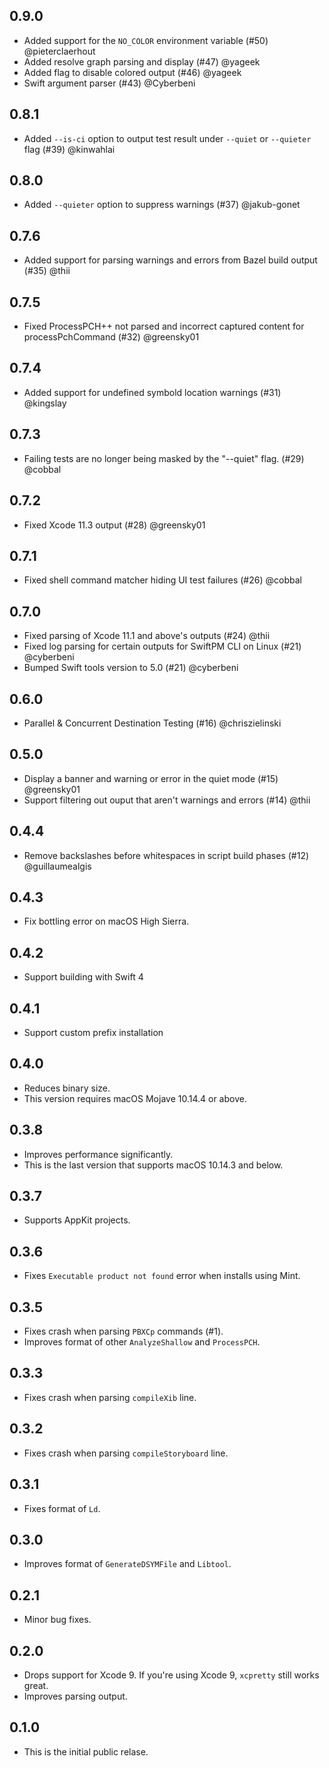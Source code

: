 ## 0.9.0
- Added support for the `NO_COLOR` environment variable (#50) @pieterclaerhout
- Added resolve graph parsing and display (#47) @yageek
- Added flag to disable colored output (#46) @yageek
- Swift argument parser (#43) @Cyberbeni

## 0.8.1
- Added `--is-ci` option to output test result under `--quiet` or `--quieter` flag (#39) @kinwahlai

## 0.8.0
- Added `--quieter` option to suppress warnings (#37) @jakub-gonet

## 0.7.6
- Added support for parsing warnings and errors from Bazel build output (#35) @thii

## 0.7.5
- Fixed ProcessPCH++ not parsed and incorrect captured content for processPchCommand (#32) @greensky01

## 0.7.4
- Added support for undefined symbold location warnings (#31) @kingslay

## 0.7.3
- Failing tests are no longer being masked by the "--quiet" flag. (#29) @cobbal

## 0.7.2
- Fixed Xcode 11.3 output (#28) @greensky01

## 0.7.1
- Fixed shell command matcher hiding UI test failures (#26) @cobbal

## 0.7.0
- Fixed parsing of Xcode 11.1 and above's outputs (#24) @thii
- Fixed log parsing for certain outputs for SwiftPM CLI on Linux (#21) @cyberbeni
- Bumped Swift tools version to 5.0 (#21) @cyberbeni

## 0.6.0
- Parallel & Concurrent Destination Testing (#16) @chriszielinski

## 0.5.0
- Display a banner and warning or error in the quiet mode (#15) @greensky01
- Support filtering out ouput that aren't warnings and errors (#14) @thii

## 0.4.4
- Remove backslashes before whitespaces in script build phases (#12)
  @guillaumealgis

## 0.4.3
- Fix bottling error on macOS High Sierra.

## 0.4.2
- Support building with Swift 4

## 0.4.1
- Support custom prefix installation

## 0.4.0
- Reduces binary size.
- This version requires macOS Mojave 10.14.4 or above.

## 0.3.8
- Improves performance significantly.
- This is the last version that supports macOS 10.14.3 and below.

## 0.3.7
- Supports AppKit projects.

## 0.3.6
- Fixes `Executable product not found` error when installs using Mint.

## 0.3.5
- Fixes crash when parsing `PBXCp` commands (#1).
- Improves format of other `AnalyzeShallow` and `ProcessPCH`.

## 0.3.3
- Fixes crash when parsing `compileXib` line.

## 0.3.2
- Fixes crash when parsing `compileStoryboard` line.

## 0.3.1
- Fixes format of `Ld`.

## 0.3.0

- Improves format of `GenerateDSYMFile` and `Libtool`.

## 0.2.1

- Minor bug fixes.

## 0.2.0

- Drops support for Xcode 9. If you're using Xcode 9, `xcpretty` still works
  great.
- Improves parsing output.

## 0.1.0

- This is the initial public relase.
